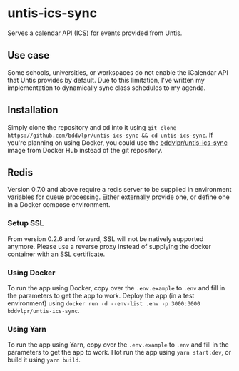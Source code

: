 # untis-ics-sync

Serves a calendar API (ICS) for events provided from Untis.

## Use case

Some schools, universities, or workspaces do not enable the iCalendar API that Untis provides by default. Due to this limitation, I've written my implementation to dynamically sync class schedules to my agenda.

## Installation

Simply clone the repository and cd into it using `git clone https://github.com/bddvlpr/untis-ics-sync && cd untis-ics-sync`.
If you're planning on using Docker, you could use the [bddvlpr/untis-ics-sync](https://hub.docker.com/r/bddvlpr/untis-ics-sync/) image from Docker Hub instead of the git repository.

## Redis

Version 0.7.0 and above require a redis server to be supplied in environment variables for queue processing. Either externally provide one, or define one in a Docker compose environment.

### Setup SSL

From version 0.2.6 and forward, SSL will not be natively supported anymore. Please use a reverse proxy instead of supplying the docker container with an SSL certificate.

### Using Docker

To run the app using Docker, copy over the `.env.example` to `.env` and fill in the parameters to get the app to work.
Deploy the app (in a test environment) using `docker run -d --env-list .env -p 3000:3000 bddvlpr/untis-ics-sync`.

### Using Yarn

To run the app using Yarn, copy over the `.env.example` to `.env` and fill in the parameters to get the app to work.
Hot run the app using `yarn start:dev`, or build it using `yarn build`.

